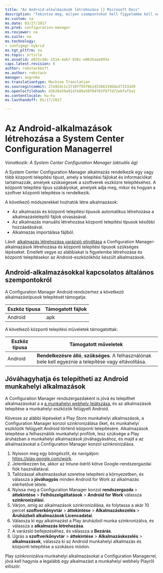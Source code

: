```yaml
---
title: "Az Android-alkalmazások létrehozása |} Microsoft Docs"
description: "Tekintse meg, milyen szempontokat kell figyelembe kell venni a fiók létrehozása és központi telepítésekor az alkalmazások Android-eszközökhöz."
ms.custom: na
ms.date: 03/27/2017
ms.prod: configuration-manager
ms.reviewer: na
ms.suite: na
ms.technology:
- configmgr-hybrid
ms.tgt_pltfrm: na
ms.topic: article
ms.assetid: e025c48c-1514-4ab7-836c-e0635aaa993a
caps.latest.revision: 6
author: robstackmsft
ms.author: robstack
manager: angrobe
ms.translationtype: Machine Translation
ms.sourcegitcommit: 27a92dc1c3710ff55f0b145386319dda371533d9
ms.openlocfilehash: d3b20a59a9147e09e58f04f83f97fd72ebfef5a1
ms.contentlocale: hu-hu
ms.lasthandoff: 05/17/2017

---
```

# <a name="create-android-applications-with-system-center-configuration-manager"></a>Az Android-alkalmazások létrehozása a System Center Configuration Managerrel

*Vonatkozik: A System Center Configuration Manager (aktuális ág)*

A System Center Configuration Manager alkalmazás rendelkezik egy vagy több központi telepítési típust, amely a telepítési fájlokat és információkat tartalmazzák, amelyek szükségesek a szoftverek eszközre telepítéséhez. A központi telepítési típus szabályokat, amelyek adja meg, mikor és hogyan a szoftver központi telepítése is rendelkezik.  

 A következő módszerekkel hozhatók létre alkalmazások:  

-   Az alkalmazás és központi telepítési típusok automatikus létrehozása a alkalmazástelepítő fájlok olvasásával.  
-   Az alkalmazás manuális létrehozása központi telepítési típusok későbbi hozzáadásával.  
-   Alkalmazás importálása fájlból.  

Lásd: [alkalmazás létrehozása varázsló elindítása](../../apps/deploy-use/create-applications.md#start-the-create-application-wizard) a Configuration Manager-alkalmazások létrehozása és központi telepítési típusok szükséges lépéseket. Emellett vegye az alábbiakat is figyelembe létrehozása és központi telepítésekor az Android-eszközökhöz készült alkalmazások.  

## <a name="general-considerations-for-android-apps"></a>Android-alkalmazásokkal kapcsolatos általános szempontokról

A Configuration Manager Android rendszerhez a következő alkalmazástípusok telepítését támogatja:

|Eszköz típusa|Támogatott fájlok|
|-|-|
|Android|.apk|

A következő központi telepítési műveletek támogatottak:

|Eszköz típusa|Támogatott műveletek|
|-|-|
|Android|**Rendelkezésre álló**, **szükséges**. A felhasználónak bele kell egyeznie a telepítése vagy eltávolítása.

## <a name="approve-and-deploy-android-for-work-apps"></a>Jóváhagyhatja és telepítheti az Android munkahelyi alkalmazások
A Configuration Manager rendszergazdaként is jóvá és telepíthet alkalmazásokat a a [a munkahelyi webhely lejátszása](https://play.google.com/work), és az alkalmazások telepítése a munkahelyi eszközök felügyelt Android.

Kövesse az alábbi lépéseket a Play Store munkahelyi alkalmazások, a Configuration Manager konzol szinkronizálása őket, és munkahelyi eszközök felügyelt Android történő központi telepítésére. Alkalmazások telepítése a felhasználók munkahelyi profilok, lesz szüksége a Play áruházban a munkahelyi alkalmazások jóváhagyásához, és majd a az alkalmazásokat a Configuration Manager konzol szinkronizálása.

1. Nyisson meg egy böngészőt, és navigáljon: https://play.google.com/work.
2. Jelentkezzen be, akkor az Intune-bérlő kötve Google-rendszergazdai fiók használatával.
3. Tallózással alkalmazásokat szeretne telepíteni a környezetben, és válassza a **jóváhagyás** minden Android for Work az alkalmazás elérhetővé tétele.
4. Nyissa meg a Configuration Manager konzol **rendszergazda** > **áttekintése** > **Felhőszolgáltatások** > **Android for Work** válassza **szinkronizálási**.
5. Várjon, amíg az alkalmazások szinkronizálása, és folytassa a akár 10 percet **szoftverkönyvtár** > **áttekintése** > **Alkalmazáskezelés** > **Áruházbeli alkalmazások Licencadatai**.
6. Válassza ki egy alkalmazást a Play áruházból munka szinkronizálva, és válassza a **alkalmazás létrehozása**.
7. A varázsló befejezéséhez, és válassza a **Bezárás**.
8. Ugrás a **szoftverkönyvtár** > **áttekintése** > **Alkalmazáskezelés** > **alkalmazások**, válassza ki az Android munkahelyi alkalmazás és központi telepítése a szokásos módon.

Play szinkronizálva munkahelyi alkalmazásokat a Configuration Managerrel, jóvá kell hagynia a legalább egy alkalmazást a munkahelyi webhely Playről először.

